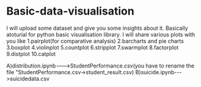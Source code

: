 # Basic-data-visualisation

I will upload some dataset and give you some insights about it.
Basically atoturial for python basic visualisation library.
I will share various plots with you like
1.pairplot(for comparative analysis)
2.barcharts and pie charts
3.boxplot
4.violinplot
5.countplot
6.stripplot
7.swarmplot
8.factorplot
9.distplot
10.catplot


A)distribution.ipynb--->StudentPerformance.csv(you have to rename the file "StudentPerformance.csv->student_result.csv)
B)suicide.ipynb--->suicidedata.csv
